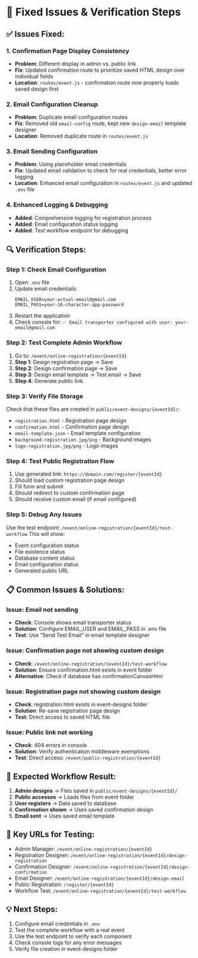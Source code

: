 # 🔧 Fixed Issues & Verification Steps

## ✅ **Issues Fixed:**

### 1. **Confirmation Page Display Consistency**
- **Problem**: Different display in admin vs. public link
- **Fix**: Updated confirmation route to prioritize saved HTML design over individual fields
- **Location**: `routes/event.js` - confirmation route now properly loads saved design first

### 2. **Email Configuration Cleanup**
- **Problem**: Duplicate email configuration routes
- **Fix**: Removed old `email-config` route, kept new `design-email` template designer
- **Location**: Removed duplicate route in `routes/event.js`

### 3. **Email Sending Configuration**
- **Problem**: Using placeholder email credentials
- **Fix**: Updated email validation to check for real credentials, better error logging
- **Location**: Enhanced email configuration in `routes/event.js` and updated `.env` file

### 4. **Enhanced Logging & Debugging**
- **Added**: Comprehensive logging for registration process
- **Added**: Email configuration status logging
- **Added**: Test workflow endpoint for debugging

## 🔍 **Verification Steps:**

### **Step 1: Check Email Configuration**
1. Open `.env` file
2. Update email credentials:
   ```
   EMAIL_USER=your-actual-email@gmail.com
   EMAIL_PASS=your-16-character-app-password
   ```
3. Restart the application
4. Check console for: `✅ Email transporter configured with user: your-email@gmail.com`

### **Step 2: Test Complete Admin Workflow**
1. Go to: `/event/online-registration/{eventId}`
2. **Step 1**: Design registration page → Save
3. **Step 2**: Design confirmation page → Save  
4. **Step 3**: Design email template → Test email → Save
5. **Step 4**: Generate public link

### **Step 3: Verify File Storage**
Check that these files are created in `public/event-designs/{eventId}/`:
- `registration.html` - Registration page design
- `confirmation.html` - Confirmation page design
- `email-template.json` - Email template configuration
- `background-registration.jpg/png` - Background images
- `logo-registration.jpg/png` - Logo images

### **Step 4: Test Public Registration Flow**
1. Use generated link: `https://domain.com/register/{eventId}`
2. Should load custom registration page design
3. Fill form and submit
4. Should redirect to custom confirmation page
5. Should receive custom email (if email configured)

### **Step 5: Debug Any Issues**
Use the test endpoint: `/event/online-registration/{eventId}/test-workflow`
This will show:
- Event configuration status
- File existence status
- Database content status
- Email configuration status
- Generated public URL

## 📋 **Common Issues & Solutions:**

### **Issue: Email not sending**
- **Check**: Console shows email transporter status
- **Solution**: Configure EMAIL_USER and EMAIL_PASS in .env file
- **Test**: Use "Send Test Email" in email template designer

### **Issue: Confirmation page not showing custom design**
- **Check**: `/event/online-registration/{eventId}/test-workflow` 
- **Solution**: Ensure confirmation.html exists in event folder
- **Alternative**: Check if database has confirmationCanvasHtml

### **Issue: Registration page not showing custom design**
- **Check**: registration.html exists in event-designs folder
- **Solution**: Re-save registration page design
- **Test**: Direct access to saved HTML file

### **Issue: Public link not working**
- **Check**: 404 errors in console
- **Solution**: Verify authentication middleware exemptions
- **Test**: Direct access: `/event/public-registration/{eventId}`

## 🎯 **Expected Workflow Result:**

1. **Admin designs** → Files saved in `public/event-designs/{eventId}/`
2. **Public accesses** → Loads files from event folder
3. **User registers** → Data saved to database
4. **Confirmation shown** → Uses saved confirmation design
5. **Email sent** → Uses saved email template

## 🔗 **Key URLs for Testing:**
- Admin Manager: `/event/online-registration/{eventId}`
- Registration Designer: `/event/online-registration/{eventId}/design-registration`
- Confirmation Designer: `/event/online-registration/{eventId}/design-confirmation`
- Email Designer: `/event/online-registration/{eventId}/design-email`
- Public Registration: `/register/{eventId}`
- Workflow Test: `/event/online-registration/{eventId}/test-workflow`

## 💡 **Next Steps:**
1. Configure email credentials in `.env`
2. Test the complete workflow with a real event
3. Use the test endpoint to verify each component
4. Check console logs for any error messages
5. Verify file creation in event-designs folder
